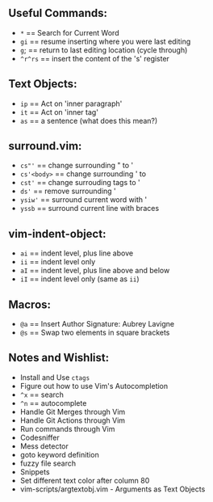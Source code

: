 
## Useful Commands: 
 * `*` == Search for Current Word
 * `gi` == resume inserting where you were last editing
 * `g`; == return to last editing location (cycle through)
 * `^r^rs` == insert the content of the 's' register

## Text Objects:
 * `ip` == Act on 'inner paragraph'
 * `it` == Act on 'inner tag'
 * `as` == a sentence (what does this mean?)

## surround.vim:
 * `cs"'` == change surrounding " to '
 * `cs'<body>` == change surrounding ' to <body></body>
 * `cst'` == change surrouding tags to '
 * `ds'` == remove surrounding '
 * `ysiw'` == surround current word with '
 * `yssb` == surround current line with braces

## vim-indent-object:
 * `ai` == indent level, plus line above
 * `ii` == indent level only
 * `aI` == indent level, plus line above and below
 * `iI` == indent level only (same as `ii`)

## Macros:
 * `@a` == Insert Author Signature: Aubrey Lavigne
 * `@s` == Swap two elements in square brackets

## Notes and Wishlist: 
 * Install and Use `ctags`
 * Figure out how to use Vim's Autocompletion   
 *  `^x` == search
 *  `^n` == autocomplete
 * Handle Git Merges through Vim
 * Handle Git Actions through Vim
 * Run commands through Vim
 * Codesniffer
 * Mess detector
 * goto keyword definition
 * fuzzy file search
 * Snippets
 * Set different text color after column 80
 * vim-scripts/argtextobj.vim - Arguments as Text Objects

